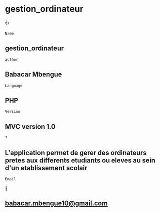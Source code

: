 # gestion_ordinateur

:thumbsup:
```
Name
```
## gestion_ordinateur
```
author
```
## Babacar Mbengue
```
Language
```
## PHP 
```
Version
```
## MVC version 1.0
```
?
```
## L'application permet de gerer des ordinateurs pretes aux differents etudiants ou eleves au sein d'un etablissement scolair
```
Email
```
:email:
## babacar.mbengue10@gmail.com
